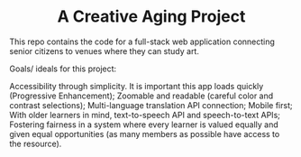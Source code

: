 <div align="center">
   <h1>A Creative Aging Project</h1>
</div>

This repo contains the code for a full-stack web application connecting senior citizens to venues where they can study art.

Goals/ ideals for this project:

Accessibility through simplicity. It is important this app loads quickly (Progressive Enhancement);
Zoomable and readable (careful color and contrast selections);
Multi-language translation API connection;
Mobile first;
With older learners in mind, text-to-speech API and speech-to-text APIs; 
Fostering fairness in a system where every learner is valued equally and given equal opportunities (as many members as possible have access to the resource).